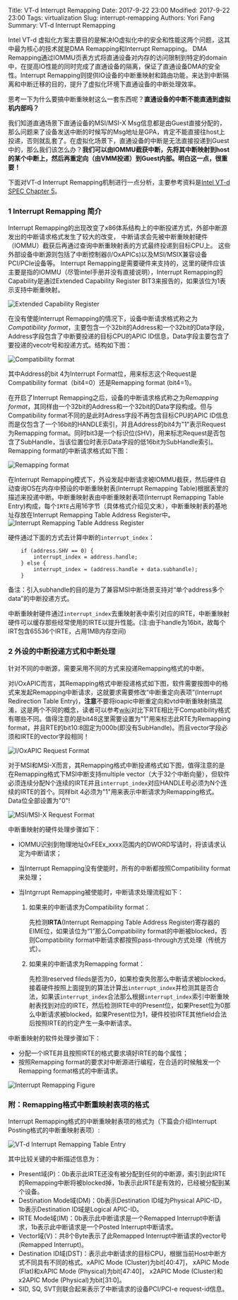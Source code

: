 Title: VT-d Interrupt Remapping
Date: 2017-9-22 23:00
Modified: 2017-9-22 23:00
Tags: virtualization
Slug: interrupt-remapping
Authors: Yori Fang
Summary: VT-d Interrupt Remapping

Intel VT-d 虚拟化方案主要目的是解决IO虚拟化中的安全和性能这两个问题，这其中最为核心的技术就是DMA Remapping和Interrupt Remapping。
DMA Remapping通过IOMMU页表方式将直通设备对内存的访问限制到特定的domain中，在提高IO性能的同时完成了直通设备的隔离，保证了直通设备DMA的安全性。Interrupt Remapping则提供IO设备的中断重映射和路由功能，来达到中断隔离和中断迁移的目的，提升了虚拟化环境下直通设备的中断处理效率。

思考一下为什么要搞中断重映射这么一套东西呢？**直通设备的中断不能直通到虚拟机内部吗？**

我们知道直通场景下直通设备的MSI/MSI-X Msg信息都是由Guest直接分配的，那么问题来了设备发送中断的时候写的Msg地址是GPA，肯定不能直接往host上投递，否则就乱套了。在虚拟化场景下，直通设备的中断是无法直接投递到Guest中的，那么我们该怎么办？**我们可以由IOMMU截获中断，先将其中断映射到host的某个中断上，然后再重定向（由VMM投递）到Guest内部。明白这一点，很重要！**

下面对VT-d Interrupt Remapping机制进行一点分析，主要参考资料是[Intel VT-d SPEC Chapter 5](https://www.intel.com/content/www/us/en/embedded/technology/virtualization/vt-directed-io-spec.html)。

### 1 Interrupt Remapping 简介

Interrupt Remapping的出现改变了x86体系结构上的中断投递方式，外部中断源发出的中断请求格式发生了较大的改变，
中断请求会先被中断重映射硬件（IOMMU）截获后再通过查询中断重映射表的方式最终投递到目标CPU上。
这些外部设备中断源则包括了中断控制器(I/OxAPICs)以及MSI/MSIX兼容设备PCI/PCIe设备等。
Interrupt Remapping是需要硬件来支持的，这里的硬件应该主要是指的IOMMU（尽管intel手册并没有直接说明），Interrupt Remapping的Capability是通过Extended Capability Register BIT3来报告的，如果该位为1表示支持中断重映射。

![Extended Capability Register](../images/Extended-Capability-Register.png)

在没有使能Interrupt Remapping的情况下，设备中断请求格式称之为*Compatibility format*，主要包含一个32bit的Address和一个32bit的Data字段，Address字段包含了中断要投递的目标CPU的APIC ID信息，Data字段主要包含了要投递的vecotr号和投递方式。结构如下图：

![Compatibility format](../images/Compatibility-format-interrupt-request.png)

其中Address的bit 4为Interrupt Format位，用来标志这个Request是Compatibility format（bit4=0）还是Remapping format (bit4=1)。

在开启了Interrupt Remapping之后，设备的中断请求格式称之为*Remapping format*，其同样由一个32bit的Address和一个32bit的Data字段构成。但与Compatibility format不同的是此时Adress字段不再包含目标CPU的APIC ID信息而是仅包含了一个16bit的HANDLE索引，并且Address的bit4为"1"表示Request为Remapping format。同时bit3是一个标识位(SHV)，用来标志Request是否包含了SubHandle，当该位置位时表示Data字段的低16bit为SubHandle索引。Remapping format的中断请求格式如下图：

![Remapping format](../images/remapping-format-interrupt-request.png)

在Interrupt Remapping模式下，外设发起中断请求被IOMMU截获，然后硬件自动查询OS在内存中预设的中断重映射表(Interrupt Remapping Table)根据表里的描述来投递中断。中断重映射表由中断重映射表项(Interrupt Remapping Table Entry)构成，每个`IRTE`占用16字节（具体格式介绍见文末），中断重映射表的基地址存放在Interrupt Remapping Table Address Register中。
![Interrupt Remapping Table Address Register](../images/Interrupt-Remapping-Table-Address-Register.png)

硬件通过下面的方式去计算中断的`interrupt_index`：
```
    if (address.SHV == 0) {
        interrupt_index = address.handle;
    } else {
        interrupt_index = (address.handle + data.subhandle);
    }
```
备注：引入subhandle的目的是为了兼容MSI中断场景支持对“单个address多个data”的中断投递方式。

中断重映射硬件通过`interrupt_index`去重映射表中索引对应的IRTE，中断重映射硬件可以缓存那些经常使用的IRTE以提升性能。(注:由于handle为16bit，故每个IRT包含65536个IRTE，占用1MB内存空间)

### 2 外设的中断投递方式和中断处理

针对不同的中断源，需要采用不同的方式来投递Remapping格式的中断。

对I/OxAPIC而言，其Remapping格式中断投递格式如下图，软件需要按图中的格式来发起Remapping中断请求，这就要求需要修改“中断重定向表项”(Interrupt Redirection Table Entry)，**注意**不要将ioapic中断重定向和vtd中断重映射搞混淆，这是两个不同的概念，读者可以参考[wiki](http://wiki.osdev.org/IOAPIC)对比下RTE相比于Compatibility格式有哪些不同。值得注意的是bit48这里需要设置为"1"用来标志此RTE为Remapping format，并且RTE的bit10:8固定为000b(即没有SubHandle)。而且vector字段必须和IRTE的vector字段相同！

![I/OxAPIC Request Format](../images/ioxapic-programming.png)

对于MSI和MSI-X而言，其Remapping格式中断投递格式如下图，值得注意的是在Remapping格式下MSI中断支持multiple vector（大于32个中断向量），但软件必须连续分配N个连续的IRTE并且`interrupt_index`对应HANDLE号必须为N个连续的IRTE的首个。同样bit 4必须为"1"用来表示中断请求为Remapping格式。Data位全部设置为"0"!

![MSI/MSI-X Request Format](../images/msix-programming.png)

中断重映射的硬件处理步骤如下：

* IOMMU识别到物理地址0xFEEx_xxxx范围内的DWORD写请时，将该请求认定为中断请求；
* 当Interrupt Remapping没有使能时，所有的中断都按照Compatibility format来处理；
* 当Intgrrupt Remapping被使能时，中断请求处理流程如下：

    1. 如果来的中断请求为Compatibility format：

        先检测**IRTA**(Interrupt Remapping Table Address Register)寄存器的EIME位，如果该位为“1”那么Compatibility format的中断被blocked，否则Compatibility format中断请求都按照pass-through方式处理（传统方式）。

    2. 如果来的中断请求为Remapping format：

        先检测reserved fileds是否为0，如果检查失败那么中断请求被blocked。接着硬件按照上面提到的算法计算出`interrupt_index`并检测其是否合法，如果该`interrupt_index`合法那么根据`interrupt_index`索引中断重映射表找到对应的IRTE，然后检测IRTE中的Present位，如果Preset位为0那么中断请求被blocked，如果Present位为1，硬件校验IRTE其他field合法后按照IRTE的约定产生一条中断请求。

中断重映射的软件处理步骤如下：

*   分配一个IRTE并且按照IRTE的格式要求填好IRTE的每个属性；
*   按照Remapping format的要求对中断源进行编程，在合适的时候触发一个Remapping format格式的中断请求。

![Interrupt Remapping Figure](../images/interrupt-remapping-fig.png)

### 附：Remapping格式中断重映射表项的格式

Interrupt Remapping格式的中断重映射表项的格式为（下篇会介绍Interrupt Posting格式的中断重映射表项）:

![VT-d Interrupt Remapping Table Entry](../images/irte-for-remapped-interrupts.png)

其中比较关键的中断描述信息为：

*   Present域(P)：0b表示此IRTE还没有被分配到任何的中断源，索引到此IRTE的Remapping中断将被blocked掉，1b表示此IRTE是有效的，已经被分配到某个设备。
*   Destination Mode域(DM)：0b表示Destination ID域为Physical APIC-ID，1b表示Destination ID域是Logical APIC-ID。
*   IRTE Mode域(IM)：0b表示此中断请求是一个Remapped Interrupt中断请求，1b表示此中断请求是一个Posted Interrupt中断请求。
*   Vector域(V)：共8个Byte表示了此Remapped Interrupt中断请求的vector号(Remapped Interrupt)。
*   Destination ID域(DST)：表示此中断请求的目标CPU，根据当前Host中断方式不同具有不同的格式。xAPIC Mode (Cluster)为bit[40:47]， xAPIC Mode (Flat)和xAPIC Mode (Physical)为bit[47:40]， x2APIC Mode (Cluster)和x2APIC Mode (Physical)为bit[31:0]。
*   SID, SQ, SVT则联合起来表示了中断请求的设备PCI/PCI-e request-id信息。
